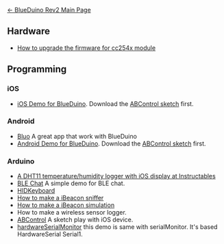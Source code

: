 [← BlueDuino Rev2 Main Page](BlueDuino_rev2.md)

## Hardware

  - [How to upgrade the firmware for cc254x
    module](BlueDuino_R2_How_to_upgrade_firmware_for_CC254X_module.md)

## Programming

### iOS

  - [iOS Demo for
    BlueDuino](https://github.com/AprilBrother/ios-blueduino). Download
    the [ABControl
    sketch](https://github.com/AprilBrother/BlueDuino-Library/tree/master/examples/ABControl)
    first.

### Android

  - [Bluo](https://play.google.com/store/apps/details?id=com.inspina.bluo)
    A great app that work with BlueDuino
  - [Android Demo for
    BlueDuino](https://github.com/AprilBrother/android-blueduino).
    Download the [ABControl
    sketch](https://github.com/AprilBrother/BlueDuino-Library/tree/master/examples/ABControl)
    first.

### Arduino

  - [A DHT11 temperature/humidity logger with iOS display at
    Instructables](http://www.instructables.com/id/Arduino-BLE-TemperatureHumidity-logger-with-DHT11-/)
  - [BLE Chat](BlueDuino_Rev2_Chat.md) A simple demo for BLE
    chat.
  - [HIDKeyboard](https://github.com/AprilBrother/BlueDuino-Library/tree/master/examples/hidKeyboard)
  - [How to make a iBeacon
    sniffer](https://github.com/AprilBrother/BlueDuino-Library/tree/master/examples/iBeaconScan)
  - [How to make a iBeacon
    simulation](https://github.com/AprilBrother/BlueDuino-Library/tree/master/examples/dht11Logger)
  - How to make a wireless sensor
    logger.
  - [ABControl](https://github.com/AprilBrother/BlueDuino-Library/tree/master/examples/ABControl)
    A sketch play with iOS
    device.
  - [hardwareSerialMonitor](https://github.com/AprilBrother/BlueDuino-Library/tree/master/examples/hardwareSerialMonitor)
    this demo is same with serialMonitor. It's based HardwareSerial
    Serial1.
